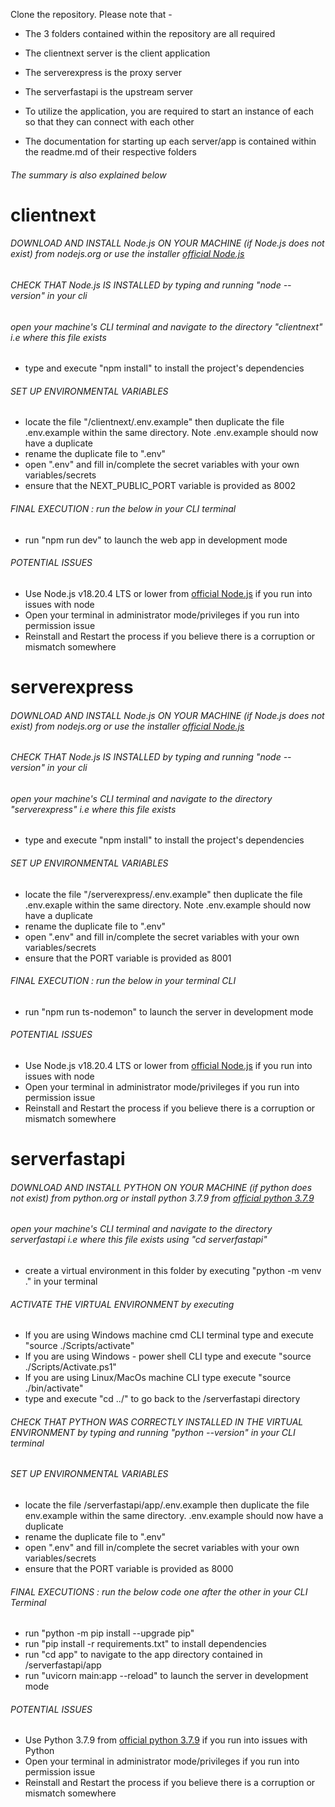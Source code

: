 Clone the repository. Please note that -

- The 3 folders contained within the repository are all required
- The clientnext server is the client application
- The serverexpress is the proxy server
- The serverfastapi is the upstream server

- To utilize the application, you are required to start an instance of each so that they can connect with each other

- The documentation for starting up each server/app is contained within the readme.md of their respective folders


###### The summary is also explained below


# clientnext
###### DOWNLOAD AND INSTALL Node.js ON YOUR MACHINE (if Node.js does not exist) from nodejs.org or use the installer [official Node.js](https://nodejs.org/en/download/prebuilt-installer)

###### CHECK THAT Node.js IS INSTALLED by typing and running "node --version" in your cli

###### open your machine's CLI terminal and navigate to the directory "clientnext" i.e where this file exists
- type and execute "npm install" to install the project's dependencies


###### SET UP ENVIRONMENTAL VARIABLES
- locate the file "/clientnext/.env.example" then duplicate the file .env.example within the same directory. Note .env.example should now have a duplicate
- rename the duplicate file to ".env"
- open ".env" and fill in/complete the secret variables with your own variables/secrets
- ensure that the NEXT_PUBLIC_PORT variable is provided as 8002

###### FINAL EXECUTION : run the below in your CLI terminal
- run "npm run dev" to launch the web app in development mode



###### POTENTIAL ISSUES
- Use Node.js v18.20.4 LTS or lower  from [official Node.js](https://nodejs.org/en/download/prebuilt-installer) if you run into issues with node
- Open your terminal in administrator mode/privileges if you run into permission issue
- Reinstall and Restart the process if you believe there is a corruption or mismatch somewhere




# serverexpress
###### DOWNLOAD AND INSTALL Node.js ON YOUR MACHINE (if Node.js does not exist) from nodejs.org or use the installer [official Node.js](https://nodejs.org/en/download/prebuilt-installer)

###### CHECK THAT Node.js IS INSTALLED by typing and running "node --version" in your cli

###### open your machine's CLI terminal and navigate to the directory "serverexpress" i.e where this file exists
- type and execute "npm install" to install the project's dependencies


###### SET UP ENVIRONMENTAL VARIABLES
- locate the file "/serverexpress/.env.example" then duplicate the file .env.exaple within the same directory. Note .env.example should now have a duplicate
- rename the duplicate file to ".env"
- open ".env" and fill in/complete the secret variables with your own variables/secrets
- ensure that the PORT variable is provided as 8001

###### FINAL EXECUTION : run the below in your terminal CLI
- run "npm run ts-nodemon" to launch the server in development mode


###### POTENTIAL ISSUES
- Use Node.js v18.20.4 LTS or lower  from [official Node.js](https://nodejs.org/en/download/prebuilt-installer) if you run into issues with node
- Open your terminal in administrator mode/privileges if you run into permission issue
- Reinstall and Restart the process if you believe there is a corruption or mismatch somewhere



# serverfastapi
###### DOWNLOAD AND INSTALL PYTHON ON YOUR MACHINE (if python does not exist) from python.org or install python 3.7.9 from [official python 3.7.9](https://www.python.org/downloads/release/python-379/)

###### open your machine's CLI terminal and navigate to the directory serverfastapi i.e where this file exists using "cd serverfastapi"
- create a virtual environment in this folder by executing "python -m venv ." in your terminal

###### ACTIVATE THE VIRTUAL ENVIRONMENT by executing
- If you are using Windows machine cmd CLI terminal type and execute "source ./Scripts/activate"
- If you are using Windows - power shell CLI type and execute "source ./Scripts/Activate.ps1"
- If you are using Linux/MacOs machine CLI type execute "source ./bin/activate"
- type and execute "cd ../" to go back to the /serverfastapi directory


###### CHECK THAT PYTHON WAS CORRECTLY INSTALLED IN THE VIRTUAL ENVIRONMENT by typing and running "python --version" in your CLI terminal


###### SET UP ENVIRONMENTAL VARIABLES
- locate the file /serverfastapi/app/.env.example then duplicate the file env.example within the same directory. .env.example should now have a duplicate
- rename the duplicate file to ".env"
- open ".env" and fill in/complete the secret variables with your own variables/secrets
- ensure that the PORT variable is provided as 8000


###### FINAL EXECUTIONS : run the below code one after the other in your CLI Terminal
- run "python -m pip install --upgrade pip"
- run "pip install -r requirements.txt" to install dependencies
- run "cd app" to navigate to the app directory contained in /serverfastapi/app
- run "uvicorn main:app --reload" to launch the server in development mode



###### POTENTIAL ISSUES
- Use Python 3.7.9 from [official python 3.7.9](https://www.python.org/downloads/release/python-379/) if you run into issues with Python
- Open your terminal in administrator mode/privileges if you run into permission issue
- Reinstall and Restart the process if you believe there is a corruption or mismatch somewhere
